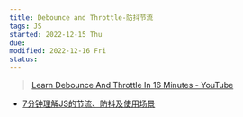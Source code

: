 ```yaml
---
title: Debounce and Throttle-防抖节流
tags: JS
started: 2022-12-15 Thu
due:
modified: 2022-12-16 Fri
status:
---
```

>[Learn Debounce And Throttle In 16 Minutes - YouTube](https://www.youtube.com/watch?v=cjIswDCKgu0)

- [7分钟理解JS的节流、防抖及使用场景](https://juejin.cn/post/6844903669389885453 "https://juejin.cn/post/6844903669389885453")
